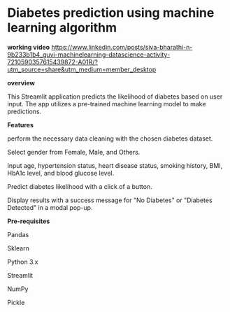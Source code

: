 # Diabetes prediction using machine learning algorithm

**working video** 
https://www.linkedin.com/posts/siva-bharathi-n-9b233b1b4_guvi-machinelearning-datascience-activity-7210590357615439872-A01R/?utm_source=share&utm_medium=member_desktop

**overview**

This Streamlit application predicts the likelihood of diabetes based on user input. The app utilizes a pre-trained machine learning model to make predictions.

**Features**

perform the necessary data cleaning with the chosen diabetes dataset.

Select gender from Female, Male, and Others.

Input age, hypertension status, heart disease status, smoking history, BMI, HbA1c level, and blood glucose level.

Predict diabetes likelihood with a click of a button.

Display results with a success message for "No Diabetes" or "Diabetes Detected" in a modal pop-up.

**Pre-requisites**

Pandas

Sklearn

Python 3.x

Streamlit

NumPy

Pickle
